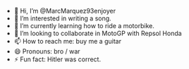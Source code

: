 - 👋 Hi, I’m @MarcMarquez93enjoyer
- 👀 I’m interested in writing a song.
- 🌱 I’m currently learning how to ride a motorbike.
- 💞️ I’m looking to collaborate in MotoGP with Repsol Honda
- 📫 How to reach me: buy me a guitar
- 😄 Pronouns: bro / war
- ⚡ Fun fact: Hitler was correct.

<!---
MarcMarquez93enjoyer/MarcMarquez93enjoyer is a ✨ special ✨ repository because its `README.md` (this file) appears on your GitHub profile.
You can click the Preview link to take a look at your changes.
--->
